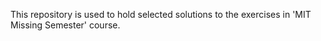 This repository is used to hold selected solutions to the exercises in 'MIT Missing Semester' course.
